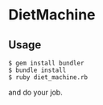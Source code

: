 # DietMachine


## Usage

```
$ gem install bundler
$ bundle install
$ ruby diet_machine.rb
```

and do your job.
